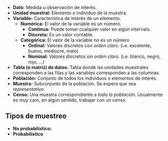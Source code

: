 - **Dato:** Medida u observación de interés.
- **Unidad muestral:** Elemento o individuo de la muestra.
- **Variable:** Característica de interés de un elemento.
	- **Numérica:** El valor de la variable es un número.
		- **Continua:** Puede tomar cualquier valor en algún intervalo.
		- **Discreta:** Es un valor contable.
	- **Categórica:** El valor de la variable no es un número
		- **Ordinal:** Valores discretos con *orden claro*. (i.e. excelente, bueno, mediocre, malo)
		- **Nominal:** Valores discretos *sin orden claro*. (i.e. blanco, negro, rojo, ...)
- **Tabla (o matriz) de datos:** Tabla donde las unidades muestrales corresponden a las filas y las variables corresponden a las columnas.
- **Población:** Conjunto de todos los individuos o elementos de interés.
- **Muestra:** Subconjunto de la población. Se espera que sea *representativo*.
- **Censo:** Una muestra correspondiente a *toda la población*. Usualmente es muy caro, en algún sentido, trabajar con un censo.

## Tipos de muestreo

- **No probabilístico:** 
- **Probabilístico**
